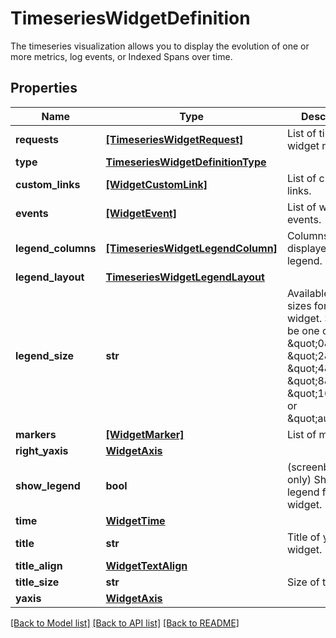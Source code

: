 # TimeseriesWidgetDefinition

The timeseries visualization allows you to display the evolution of one or more metrics, log events, or Indexed Spans over time.
## Properties
Name | Type | Description | Notes
------------ | ------------- | ------------- | -------------
**requests** | [**[TimeseriesWidgetRequest]**](TimeseriesWidgetRequest.md) | List of timeseries widget requests. | 
**type** | [**TimeseriesWidgetDefinitionType**](TimeseriesWidgetDefinitionType.md) |  | 
**custom_links** | [**[WidgetCustomLink]**](WidgetCustomLink.md) | List of custom links. | [optional] 
**events** | [**[WidgetEvent]**](WidgetEvent.md) | List of widget events. | [optional] 
**legend_columns** | [**[TimeseriesWidgetLegendColumn]**](TimeseriesWidgetLegendColumn.md) | Columns displayed in the legend. | [optional] 
**legend_layout** | [**TimeseriesWidgetLegendLayout**](TimeseriesWidgetLegendLayout.md) |  | [optional] 
**legend_size** | **str** | Available legend sizes for a widget. Should be one of \&quot;0\&quot;, \&quot;2\&quot;, \&quot;4\&quot;, \&quot;8\&quot;, \&quot;16\&quot;, or \&quot;auto\&quot;. | [optional] 
**markers** | [**[WidgetMarker]**](WidgetMarker.md) | List of markers. | [optional] 
**right_yaxis** | [**WidgetAxis**](WidgetAxis.md) |  | [optional] 
**show_legend** | **bool** | (screenboard only) Show the legend for this widget. | [optional] 
**time** | [**WidgetTime**](WidgetTime.md) |  | [optional] 
**title** | **str** | Title of your widget. | [optional] 
**title_align** | [**WidgetTextAlign**](WidgetTextAlign.md) |  | [optional] 
**title_size** | **str** | Size of the title. | [optional] 
**yaxis** | [**WidgetAxis**](WidgetAxis.md) |  | [optional] 

[[Back to Model list]](README.md#documentation-for-models) [[Back to API list]](README.md#documentation-for-api-endpoints) [[Back to README]](README.md)


